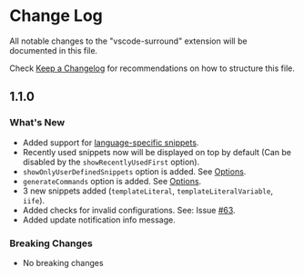 # Change Log

All notable changes to the "vscode-surround" extension will be documented in this file.

Check [Keep a Changelog](http://keepachangelog.com/) for recommendations on how to structure this file.

## 1.1.0

### What's New

- Added support for [language-specific snippets](https://github.com/yatki/vscode-surround#defining-language-specific-snippets).
- Recently used snippets now will be displayed on top by default (Can be disabled by the `showRecentlyUsedFirst` option).
- `showOnlyUserDefinedSnippets` option is added. See [Options](https://github.com/yatki/vscode-surround#options).
- `generateCommands` option is added. See [Options](https://github.com/yatki/vscode-surround#options).
- 3 new snippets added (`templateLiteral`, `templateLiteralVariable`, `iife`).
- Added checks for invalid configurations. See: Issue [#63](https://github.com/yatki/vscode-surround/issues/63).
- Added update notification info message.

### Breaking Changes

- No breaking changes
